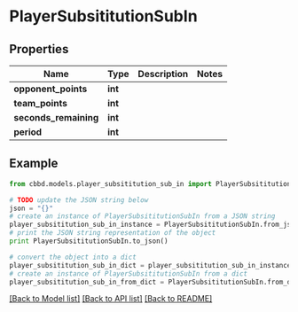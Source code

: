 # PlayerSubsititutionSubIn


## Properties
Name | Type | Description | Notes
------------ | ------------- | ------------- | -------------
**opponent_points** | **int** |  | 
**team_points** | **int** |  | 
**seconds_remaining** | **int** |  | 
**period** | **int** |  | 

## Example

```python
from cbbd.models.player_subsititution_sub_in import PlayerSubsititutionSubIn

# TODO update the JSON string below
json = "{}"
# create an instance of PlayerSubsititutionSubIn from a JSON string
player_subsititution_sub_in_instance = PlayerSubsititutionSubIn.from_json(json)
# print the JSON string representation of the object
print PlayerSubsititutionSubIn.to_json()

# convert the object into a dict
player_subsititution_sub_in_dict = player_subsititution_sub_in_instance.to_dict()
# create an instance of PlayerSubsititutionSubIn from a dict
player_subsititution_sub_in_from_dict = PlayerSubsititutionSubIn.from_dict(player_subsititution_sub_in_dict)
```
[[Back to Model list]](../README.md#documentation-for-models) [[Back to API list]](../README.md#documentation-for-api-endpoints) [[Back to README]](../README.md)


